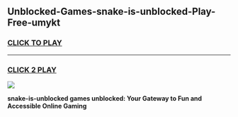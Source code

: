
## Unblocked-Games-snake-is-unblocked-Play-Free-umykt
<h3>
<a href="https://premium76.site?title=snake-is-unblocked&ref=23A">CLICK TO PLAY</a></h3>
<hr>

<h3>
<a href="https://premium76.site?title=snake-is-unblocked&ref=23A">CLICK 2 PLAY</a>
  
</h3>

<a href="https://premium76.site?title=snake-is-unblocked&ref=23A"><img src="https://clearcache.store/games.png"></a>


**snake-is-unblocked games unblocked: Your Gateway to Fun and Accessible Online Gaming**
